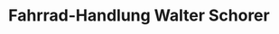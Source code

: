 ---
title: "Fahrrad-Handlung Walter Schorer"
url: /holzguenz/fahrrad-handlung-walter-schorer/
shop: Fahrrad
---